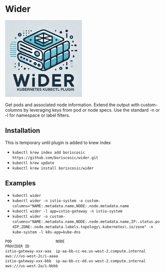 # Wider

<img alt="wider.png" height="250" src="logo/wider.png" width="250"/>

Get pods and associated node information. Extend the output with custom-columns by leveraging keys from pod or node specs. Use the standard -n or -l for namespace or label filters.

## Installation
This is temporary until plugin is added to krew index

- `kubectl krew index add boriscosic https://github.com/boriscosic/wider.git`
- `kubectl krew update`
- `kubectl krew install boriscosic/wider`

## Examples
- `kubectl wider`
- `kubectl wider -n istio-system -o custom-columns="NAME:.metadata.name,NODE:.node.metadata.name`
- `kubectl wider -l app=istio-gateway -n istio-system`
- `kubectl wider -o custom-columns="NAME:.metadata.name,NODE:.node.metadata.name,IP:.status.podIP,ZONE:.node.metadata.labels.topology\.kubernetes\.io/zone" -n kube-system -l k8s-app=kube-dns`

```
POD                    NODE                                        PROVIDER ID
istio-gateway-xxx-aaa  ip-aa-bb-cc-ee.us-west-2.compute.internal   aws:///us-west-2c/i-aaaa
istio-gateway-xxx-bbb  ip-aa-bb-cc-dd.us-west-2.compute.internal   aws:///us-west-2a/i-bbbb
```
